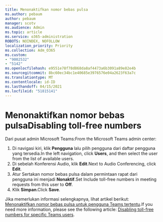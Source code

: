 ```yaml
---
title: Menonaktifkan nomor bebas pulsa
ms.author: pebaum
author: pebaum
manager: scotv
ms.audience: Admin
ms.topic: article
ms.service: o365-administration
ROBOTS: NOINDEX, NOFOLLOW
localization_priority: Priority
ms.collection: Adm_O365
ms.custom:
- "9002532"
- "5142"
ms.openlocfilehash: e9551e78f78d868da8af4473a6b3091a89e82e4b
ms.sourcegitcommit: 8bc60ec34bc1e40685e3976576e04a2623f63a7c
ms.translationtype: MT
ms.contentlocale: id-ID
ms.lasthandoff: 04/15/2021
ms.locfileid: "51815141"
---
```

# <a name="disabling-toll-free-numbers"></a><span data-ttu-id="c9f42-102">Menonaktifkan nomor bebas pulsa</span><span class="sxs-lookup"><span data-stu-id="c9f42-102">Disabling toll-free numbers</span></span>

<span data-ttu-id="c9f42-103">Dari pusat admin Microsoft Teams:</span><span class="sxs-lookup"><span data-stu-id="c9f42-103">From the Microsoft Teams admin center:</span></span>

1. <span data-ttu-id="c9f42-104">Di navigasi kiri, klik **Pengguna** lalu pilih pengguna dari daftar pengguna yang tersedia.</span><span class="sxs-lookup"><span data-stu-id="c9f42-104">In the left navigation, click **Users**, and then select the user from the list of available users.</span></span>
2. <span data-ttu-id="c9f42-105">Di sebelah Konferensi Audio, klik **Edit**.</span><span class="sxs-lookup"><span data-stu-id="c9f42-105">Next to Audio Conferencing, click **Edit**.</span></span>
3. <span data-ttu-id="c9f42-106">Atur Sertakan nomor bebas pulsa dalam permintaan rapat dari pengguna ini menjadi **Nonaktif**.</span><span class="sxs-lookup"><span data-stu-id="c9f42-106">Set Include toll-free numbers in meeting requests from this user to **Off**.</span></span>
4. <span data-ttu-id="c9f42-107">Klik **Simpan**.</span><span class="sxs-lookup"><span data-stu-id="c9f42-107">Click **Save**.</span></span>

<span data-ttu-id="c9f42-108">Jika memerlukan informasi selengkapnya, lihat artikel berikut: [Menonaktifkan nomor bebas pulsa untuk pengguna Teams tertentu](https://docs.microsoft.com/microsoftteams/disabling-toll-free-numbers-for-specific-teams-users).</span><span class="sxs-lookup"><span data-stu-id="c9f42-108">If you need more information, please see the following article: [Disabling toll-free numbers for specific Teams users](https://docs.microsoft.com/microsoftteams/disabling-toll-free-numbers-for-specific-teams-users).</span></span>
